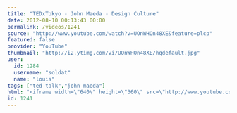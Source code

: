 ```yaml
---
title: "TEDxTokyo - John Maeda - Design Culture"
date: 2012-08-10 00:13:43 00:00
permalink: /videos/1241
source: "http://www.youtube.com/watch?v=UOnWHOn48XE&feature=plcp"
featured: false
provider: "YouTube"
thumbnail: "http://i2.ytimg.com/vi/UOnWHOn48XE/hqdefault.jpg"
user:
  id: 1284
  username: "soldat"
  name: "louis"
tags: ["ted talk","john maeda"]
html: "<iframe width=\"640\" height=\"360\" src=\"http://www.youtube.com/embed/UOnWHOn48XE?wmode=transparent&fs=1&feature=oembed\" frameborder=\"0\" allowfullscreen></iframe>"
id: 1241
---
```


